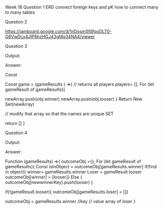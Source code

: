 Week 18
Question 1
ERD connect foreign keys and pK
how to connect many to many tables

Question 2


https://jamboard.google.com/d/1nDosm5fdfpoDLT0-G6VwDcx4JIP6hzHGJ43gMq34NA4/viewer


Question 3


Output:

Answer: 


Const 

Const game = (gameResults ) =>{
// returns all players 
players= [];
For (let gameResult of gameResults({

newArray.push(obj.winner)
newArray.push(obj.looser)
}
Return New Set(newArray)

// modify that array so that the names are unique SET

return []
}





Question 4


Output: 


Answer: 

Function (gameResults) =>{
outcomeObj ={};
For (let gameResult of gameResults){
Const isInObject = outcomeObj[gameResults.winner]
if(find in object){
winner= gameResults.winner
Loser = gameResult.looser
outcomeObj[winner] = [looser]}
Else {
outcomeObj[newwinnerKey].push(looser)
}

if(!gameResult.looser){
outcomeObj[gameResults.loser] = []}


outcomeObj = gameResults.winner //key
// value array of loser
}
